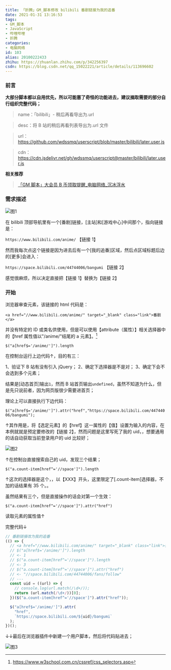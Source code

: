 ```yaml
---
title: 「折腾」GM_脚本修改 bilibili 番剧链接为我的追番
date: 2021-01-31 13:16:53
tags:
- GM_脚本
- JavaScript
- 哔哩哔哩
- 折腾
categories:
- 电脑网络
id: 103
alias: 20100222433
zhihu: https://zhuanlan.zhihu.com/p/342256397
csdn: https://blog.csdn.net/qq_15022221/article/details/113696602
---
```


### 前言

**大部分脚本都以自用优先，所以可能塞了奇怪的功能进去，建议摘取需要的部分自行组织完整代码；**

> name：「bilibili」- 稍后再看导出为.url

> desc：将 B 站的稍后再看列表导出为.url 文件

> url：https://github.com/wdssmq/userscript/blob/master/bilibili/later.user.js

> cdn：https://cdn.jsdelivr.net/gh/wdssmq/userscript@master/bilibili/later.user.js

**相关推荐**

> [「GM 脚本」大会员 B 币领取提醒\_电脑网络\_沉冰浮水](https://www.wdssmq.com/post/20141219446.html "「GM 脚本」大会员 B 币领取提醒\_电脑网络\_沉冰浮水")

### 需求描述

![图1](https://i.loli.net/2021/01/06/2rK5GdiCH7nXSaf.png "图1")

在 bilibili 顶部导航里有一个[番剧]链接，[主站]和[游戏中心]中间那个，指向链接是：

`https://www.bilibili.com/anime/` 【链接 1】

然而我每次点这个链接是因为进去后有一个[我的追番]区域，然后点区域标题后边的[更多]会进入：

`https://space.bilibili.com/44744006/bangumi` 【链接 2】

感觉很麻烦，所以决定直接把【链接 1】替换为【链接 2】

<!--more-->

### 开始

浏览器审查元素，该链接的 html 代码是：

`<a href="//www.bilibili.com/anime/" target="_blank" class="link">番剧</a>`

并没有特定的 ID 或类名供使用，但是可以使用【attribute（属性）】相关选择器中的【href 属性值以"/anime/"结尾的 a 元素】。[^attribute 选择器参考链接]

`$("a[href$='/anime/']").length`

在控制台运行上边代码↑，目的有三：

1、验证下 B 站有没有引入 jQuery；
2、确定下选择器是不是对；
3、确定下会不会选到多个元素；

结果是[动态首页]输出`1`，然而 B 站首页输出`undefined`，虽然不知道为什么，但是先只说前者，因为网页版很少需要进首页；

理论上可以直接执行下边代码：

`$("a[href$='/anime/']").attr("href","https://space.bilibili.com/44744006/bangumi");`

↑其作用是，将【选定元素】的【href】这一属性的【值】设置为输入的内容，在本例就就是预定要修改的【链接 2】，然而问题是这里写死了我的 uid，，想要通用的话自动获取当前登录用户的 uid 比较好；

![图2](https://i.loli.net/2021/01/06/TjJnyFqIS5s1Ka4.png "图2")

↑在控制台直接搜索自己的 uid，发现三个结果；

`$("a.count-item[href^='//space']").length`

↑这次的选择器是这个，，以【XXX】开头，这里限定了[.count-item]选择器，不加的话结果有 35 个。。

虽然结果有三个，但是直接操作的话会对第一个生效：

`$("a.count-item[href^='//space']").attr("href")`

读取元素的属性值↑

完整代码↓

```js
// 番剧链接改为我的追番
(() => {
  // <a href="//www.bilibili.com/anime/" target="_blank" class="link">番剧</a>
  // $("a[href$='/anime/']").length
  // <- 1
  // $("a.count-item[href^='//space']").length
  // <- 3
  // $("a.count-item[href^='//space']").attr("href")
  // <- "//space.bilibili.com/44744006/fans/follow"
  // ---
  const uid = ((url) => {
    // console.log(url.match(/\d+/));
    return (url.match(/\d+/))[0];
  })($("a.count-item[href^='//space']").attr("href"));

  $("a[href$='/anime/']").attr(
    "href",
    `https://space.bilibili.com/${uid}/bangumi`
  );
})();
```

↓↓最后在浏览器插件中新建一个用户脚本，然后将代码贴进去；

![图3](https://i.loli.net/2021/01/06/mywjg9L7KCaN4pr.png "图3")

[^attribute 选择器参考链接]: https://www.w3school.com.cn/cssref/css_selectors.asp

<!-- 103 -->
